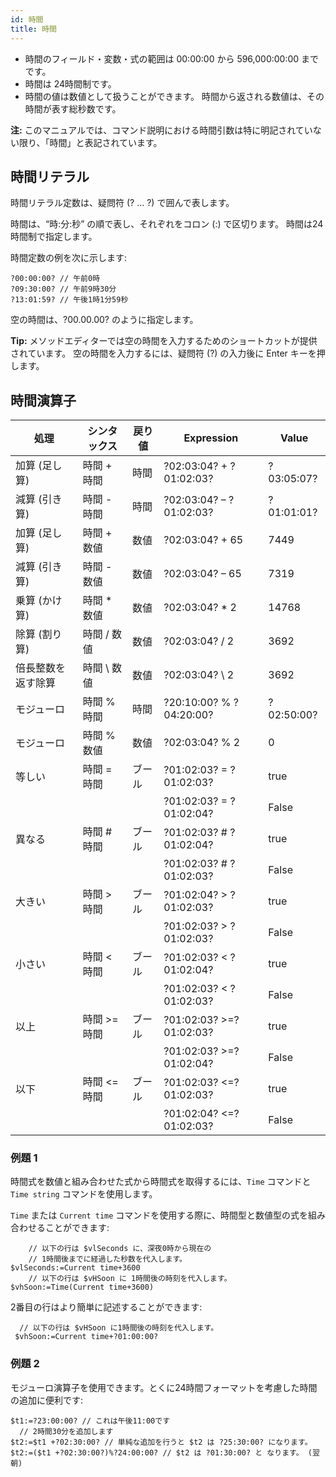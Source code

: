 ```yaml
---
id: 時間
title: 時間
---
```


- 時間のフィールド・変数・式の範囲は 00:00:00 から 596,000:00:00 までです。
- 時間は 24時間制です。
- 時間の値は数値として扱うことができます。 時間から返される数値は、その時間が表す総秒数です。

**注:** このマニュアルでは、コマンド説明における時間引数は特に明記されていない限り、「時間」と表記されています。

## 時間リテラル

時間リテラル定数は、疑問符 (? ... ?) で囲んで表します。

時間は、“時:分:秒” の順で表し、それぞれをコロン (:) で区切ります。 時間は24時間制で指定します。

時間定数の例を次に示します:

```4d
?00:00:00? // 午前0時
?09:30:00? // 午前9時30分
?13:01:59? // 午後1時1分59秒
```

空の時間は、?00.00.00? のように指定します。

**Tip:** メソッドエディターでは空の時間を入力するためのショートカットが提供されています。 空の時間を入力するには、疑問符 (?) の入力後に Enter キーを押します。

## 時間演算子

| 処理        | シンタックス   | 戻り値 | Expression              | Value      |
| --------- | -------- | --- | ----------------------- | ---------- |
| 加算 (足し算)  | 時間 + 時間  | 時間  | ?02:03:04? + ?01:02:03? | ?03:05:07? |
| 減算 (引き算)  | 時間 - 時間  | 時間  | ?02:03:04? – ?01:02:03? | ?01:01:01? |
| 加算 (足し算)  | 時間 + 数値  | 数値  | ?02:03:04? + 65         | 7449       |
| 減算 (引き算)  | 時間 - 数値  | 数値  | ?02:03:04? – 65         | 7319       |
| 乗算 (かけ算)  | 時間 * 数値  | 数値  | ?02:03:04? * 2          | 14768      |
| 除算 (割り算)  | 時間 / 数値  | 数値  | ?02:03:04? / 2          | 3692       |
| 倍長整数を返す除算 | 時間 \ 数値 | 数値  | ?02:03:04? \ 2         | 3692       |
| モジューロ     | 時間 % 時間  | 時間  | ?20:10:00? % ?04:20:00? | ?02:50:00? |
| モジューロ     | 時間 % 数値  | 数値  | ?02:03:04? % 2          | 0          |
| 等しい       | 時間 = 時間  | ブール | ?01:02:03? = ?01:02:03? | true       |
|           |          |     | ?01:02:03? = ?01:02:04? | False      |
| 異なる       | 時間 # 時間  | ブール | ?01:02:03? # ?01:02:04? | true       |
|           |          |     | ?01:02:03? # ?01:02:03? | False      |
| 大きい       | 時間 > 時間  | ブール | ?01:02:04? > ?01:02:03? | true       |
|           |          |     | ?01:02:03? > ?01:02:03? | False      |
| 小さい       | 時間 < 時間  | ブール | ?01:02:03? < ?01:02:04? | true       |
|           |          |     | ?01:02:03? < ?01:02:03? | False      |
| 以上        | 時間 >= 時間 | ブール | ?01:02:03? >=?01:02:03? | true       |
|           |          |     | ?01:02:03? >=?01:02:04? | False      |
| 以下        | 時間 <= 時間 | ブール | ?01:02:03? <=?01:02:03? | true       |
|           |          |     | ?01:02:04? <=?01:02:03? | False      |

### 例題 1

時間式を数値と組み合わせた式から時間式を取得するには、`Time` コマンドと `Time string` コマンドを使用します。

`Time` または `Current time` コマンドを使用する際に、時間型と数値型の式を組み合わせることができます:

```4d
    // 以下の行は $vlSeconds に、深夜0時から現在の
    // 1時間後までに経過した秒数を代入します。
$vlSeconds:=Current time+3600
    // 以下の行は $vHSoon に 1時間後の時刻を代入します。
$vhSoon:=Time(Current time+3600)
```

2番目の行はより簡単に記述することができます:

```4d
  // 以下の行は $vHSoon に1時間後の時刻を代入します。
 $vhSoon:=Current time+?01:00:00?
```

### 例題 2

モジューロ演算子を使用できます。とくに24時間フォーマットを考慮した時間の追加に便利です:

```4d
$t1:=?23:00:00? // これは午後11:00です
  // 2時間30分を追加します
$t2:=$t1 +?02:30:00? // 単純な追加を行うと $t2 は ?25:30:00? になります。
$t2:=($t1 +?02:30:00?)%?24:00:00? // $t2 は ?01:30:00? と なります。 (翌朝)
```
